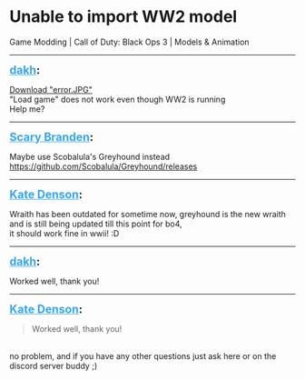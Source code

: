 # Unable to import WW2 model
Game Modding | Call of Duty: Black Ops 3 | Models & Animation

---
<strong style="font-size: 1.4em;"><span style="text-decoration: underline;text-decoration-color: #34a7f9;"><span style="color:#34a7f9;">dakh</span></span>:</strong>

<p><a href="{{ '/wiki/threads/assets/a.82.JPG' | relative_url }}">Download "error.JPG"</a><br />&quot;Load game&quot; does not work even though WW2 is running<br />Help me?</p>

---
<strong style="font-size: 1.4em;"><span style="text-decoration: underline;text-decoration-color: #34a7f9;"><span style="color:#34a7f9;">Scary Branden</span></span>:</strong>

<p>Maybe use Scobalula&#39;s Greyhound instead <a href="https://github.com/Scobalula/Greyhound/releases">https://github.com/Scobalula/Greyhound/releases</a></p>

---
<strong style="font-size: 1.4em;"><span style="text-decoration: underline;text-decoration-color: #34a7f9;"><span style="color:#34a7f9;">Kate Denson</span></span>:</strong>

<p>Wraith has been outdated for sometime now, greyhound is the new wraith and is still being updated till this point for bo4,<br />it should work fine in wwii! :D</p>

---
<strong style="font-size: 1.4em;"><span style="text-decoration: underline;text-decoration-color: #34a7f9;"><span style="color:#34a7f9;">dakh</span></span>:</strong>

<p>Worked well, thank you!</p>

---
<strong style="font-size: 1.4em;"><span style="text-decoration: underline;text-decoration-color: #34a7f9;"><span style="color:#34a7f9;">Kate Denson</span></span>:</strong>

<p><blockquote>Worked well, thank you!<br /></blockquote><br />no problem, and if you have any other questions just ask here or on the discord server buddy ;)</p>
